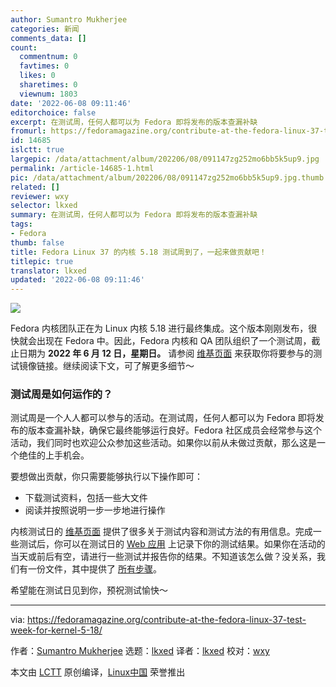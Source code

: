 ```yaml
---
author: Sumantro Mukherjee
categories: 新闻
comments_data: []
count:
  commentnum: 0
  favtimes: 0
  likes: 0
  sharetimes: 0
  viewnum: 1803
date: '2022-06-08 09:11:46'
editorchoice: false
excerpt: 在测试周，任何人都可以为 Fedora 即将发布的版本查漏补缺
fromurl: https://fedoramagazine.org/contribute-at-the-fedora-linux-37-test-week-for-kernel-5-18/
id: 14685
islctt: true
largepic: /data/attachment/album/202206/08/091147zg252mo6bb5k5up9.jpg
permalink: /article-14685-1.html
pic: /data/attachment/album/202206/08/091147zg252mo6bb5k5up9.jpg.thumb.jpg
related: []
reviewer: wxy
selector: lkxed
summary: 在测试周，任何人都可以为 Fedora 即将发布的版本查漏补缺
tags:
- Fedora
thumb: false
title: Fedora Linux 37 的内核 5.18 测试周到了，一起来做贡献吧！
titlepic: true
translator: lkxed
updated: '2022-06-08 09:11:46'
---
```


![](/data/attachment/album/202206/08/091147zg252mo6bb5k5up9.jpg)


Fedora 内核团队正在为 Linux 内核 5.18 进行最终集成。这个版本刚刚发布，很快就会出现在 Fedora 中。因此，Fedora 内核和 QA 团队组织了一个测试周，截止日期为 **2022 年 6 月 12 日，星期日。** 请参阅 [维基页面](http://fedoraproject.org/wiki/Test_Day:2022-06-05_Kernel_5.18_Test_Week) 来获取你将要参与的测试镜像链接。继续阅读下文，可了解更多细节～


### 测试周是如何运作的？


测试周是一个人人都可以参与的活动。在测试周，任何人都可以为 Fedora 即将发布的版本查漏补缺，确保它最终能够运行良好。Fedora 社区成员会经常参与这个活动，我们同时也欢迎公众参加这些活动。如果你以前从未做过贡献，那么这是一个绝佳的上手机会。


要想做出贡献，你只需要能够执行以下操作即可：


* 下载测试资料，包括一些大文件
* 阅读并按照说明一步一步地进行操作


内核测试日的 [维基页面](http://fedoraproject.org/wiki/Test_Day:2022-06-05_Kernel_5.18_Test_Week) 提供了很多关于测试内容和测试方法的有用信息。完成一些测试后，你可以在测试日的 [Web 应用](https://testdays.fedoraproject.org/events/136) 上记录下你的测试结果。如果你在活动的当天或前后有空，请进行一些测试并报告你的结果。不知道该怎么做？没关系，我们有一份文件，其中提供了 [所有步骤](https://docs.fedoraproject.org/en-US/quick-docs/kernel/howto-kernel-testday/)。


希望能在测试日见到你，预祝测试愉快～




---


via: <https://fedoramagazine.org/contribute-at-the-fedora-linux-37-test-week-for-kernel-5-18/>


作者：[Sumantro Mukherjee](https://fedoramagazine.org/author/sumantrom/) 选题：[lkxed](https://github.com/lkxed) 译者：[lkxed](https://github.com/lkxed) 校对：[wxy](https://github.com/wxy)


本文由 [LCTT](https://github.com/LCTT/TranslateProject) 原创编译，[Linux中国](https://linux.cn/) 荣誉推出